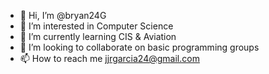 - 👋 Hi, I’m @bryan24G
- 👀 I’m interested in Computer Science
- 🌱 I’m currently learning CIS & Aviation
- 💞️ I’m looking to collaborate on basic programming groups
- 📫 How to reach me jjrgarcia24@gmail.com

<!---
bryan24G/bryan24G is a ✨ special ✨ repository because its `README.md` (this file) appears on your GitHub profile.
You can click the Preview link to take a look at your changes.
--->
